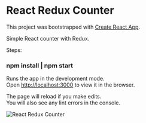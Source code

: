 # React Redux Counter 

This project was bootstrapped with [Create React App](https://github.com/facebook/create-react-app).

Simple React counter with Redux.

Steps:

### npm install | npm start


Runs the app in the development mode.<br>
Open [http://localhost:3000](http://localhost:3000) to view it in the browser.

The page will reload if you make edits.<br>
You will also see any lint errors in the console.

![React Redux Counter]((https://raw.githubusercontent.com/ericmguzmanc/simple-react-redux-counter/master/simple-react-redux-counter.gif))




